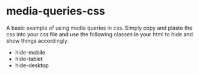 # media-queries-css
A basic example of using media queries in css.
Simply copy and plaste the css into your css file and use the following classes in your html to hide and show things accordingly:
- hide-mobile
- hide-tablet
- hide-desktop

